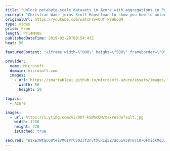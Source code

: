 ```yaml
---
title: "Unlock petabyte-scale datasets in Azure with aggregations in Power BI | Azure Friday"
excerpt: "Christian Wade joins Scott Hanselman to show you how to unlock petabyte-scale datasets in Azure with a way that was not previously possible. Learn how to use the aggregations feature in Power BI to enable interactive analysis over big data.  For more information:  Power BI Desktop September 2018 Feature"
originalUrl: https://youtube.com/watch?v=OUf-kSWhcOM
type: video
price: Free
length: PT14M48S
publishedDateTime: 2019-02-28T00:54:43Z
heat: 50

featuredContent: "<iframe width=\"800\" height=\"500\" frameborder=\"0\" src=\"https://www.youtube.com/embed/OUf-kSWhcOM\" allow=\"accelerometer; autoplay; encrypted-media; gyroscope; picture-in-picture\" allowfullscreen></iframe>"

provider:
  name: Microsoft
  domain: microsoft.com
  images:
    - url: https://smartableai.github.io/microsoft-azure/assets/images/organizations/microsoft.com-50x50.jpg
      width: 50
      height: 50

topics:
  - Azure

images:
  - url: https://i.ytimg.com/vi/OUf-kSWhcOM/maxresdefault.jpg
    width: 1280
    height: 720
    isCached: true

secured: "nzxE7WtqC60teiVMGIPrCV0ZJf2nvtXvR1q5Z7aduSV59Tw7iO+QFmiokMq3Idal+cHYhXZ/IyGX0qF5bbZcHFFJPl5XNREBIe1xfsHxFGphPG1xF6tBsPj8Yvj9y/hv5UQ8Zba54PT9r9d0FnUD4vM08cd+DNiDBfbxlW9qa5XDvCbEcXV5jOqObjcdbDC4BKYU+aOLQLlkVHKcup6ymdVaRPLVvosmxZTcwA8T9F79xZCHjz5Lfmd4vqvs/N87EMRo4rXj2HHhxxiEBQl87j+GpW8aMAdMBSrsFpM+DdQIzwR8KYKYiDtbrHRB8Js87gbp7wdmQesnSIcbHX8BisXUiZf9oiCCYGSYalit/x3FSbbbl/v7RAapr+lnAKKWe4lReqicoVvxHvy3QtvBktoBtFm4dVSAkoar1Hog2N8=;8Ve9+nSVzWlBxPjf9+YUgQ=="
---
```


